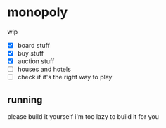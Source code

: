 # monopoly

wip
- [x] board stuff
- [x] buy stuff
- [x] auction stuff
- [ ] houses and hotels
- [ ] check if it's the right way to play

## running
please build it yourself i'm too lazy to build it for you
